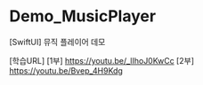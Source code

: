 # Demo_MusicPlayer
[SwiftUI] 뮤직 플레이어 데모

[학습URL]
[1부] https://youtu.be/_lIhoJ0KwCc
[2부] https://youtu.be/Bvep_4H9Kdg
